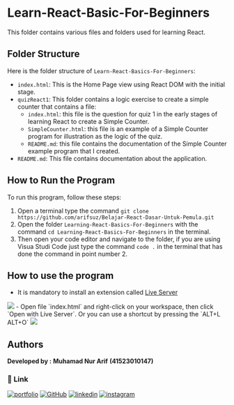 # Learn-React-Basic-For-Beginners

This folder contains various files and folders used for learning React.

## Folder Structure

Here is the folder structure of `Learn-React-Basics-For-Beginners`:

- `index.html`: This is the Home Page view using React DOM with the initial stage.
- `quizReact1`: This folder contains a logic exercise to create a simple counter that contains a file:
    - `index.html`: this file is the question for quiz 1 in the early stages of learning React to create a Simple Counter.
    - `SimpleCounter.html`: this file is an example of a Simple Counter program for illustration as the logic of the quiz.
    - `README.md`: this file contains the documentation of the Simple Counter example program that I created.
- `README.md`: This file contains documentation about the application.

## How to Run the Program

To run this program, follow these steps:

1. Open a terminal type the command `git clone https://github.com/arifsuz/Belajar-React-Dasar-Untuk-Pemula.git`
2. Open the folder `Learning-React-Basics-For-Beginners` with the command `cd Learning-React-Basics-For-Beginners` in the terminal.
3. Then open your code editor and navigate to the folder, if you are using Visua Studi Code just type the command `code .` in the terminal that has done the command in point number 2.

## How to use the program

- It is mandatory to install an extension called <a href="https://marketplace.visualstudio.com/items?itemName=ritwickdey.LiveServer">Live Server</a>
<img src="img/liveserver.png"/>
- Open file `index.html` and right-click on your workspace, then click `Open with Live Server`. Or you can use a shortcut by pressing the `ALT+L ALT+O`
<img src="img/image.png"/>

## **Authors**
**Developed by :**
**Muhamad Nur Arif**
**(41523010147)**

### **🔗 Link**
[![portfolio](https://img.shields.io/badge/my_portfolio-000?style=for-the-badge&logo=ko-fi&logoColor=white)](https://ariftsx.vercel.app/)
[![GitHub](https://img.shields.io/badge/GitHub-100000?style=for-the-badge&logo=github&logoColor=white)](https://github.com/arifsuz)
[![linkedin](https://img.shields.io/badge/LinkedIn-0077B5?style=for-the-badge&logo=linkedin&logoColor=white)](https://www.linkedin.com/in/marif8/)
[![instagram](https://img.shields.io/badge/Instagram-E4405F?style=for-the-badge&logo=instagram&logoColor=white)](https://www.instagram.com/ariftsx/)
